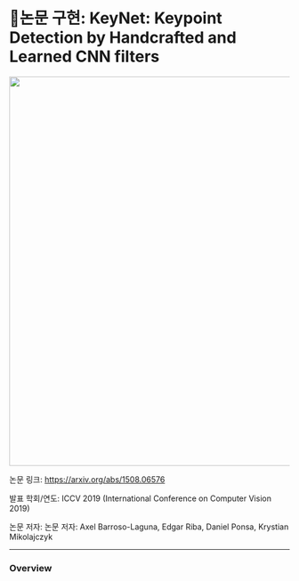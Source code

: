 # 🧠논문 구현: KeyNet: Keypoint Detection by Handcrafted and Learned CNN filters

<p align="center">
  <img src="./assets/result3.jpg" width="700">
</p>

논문 링크: https://arxiv.org/abs/1508.06576

발표 학회/연도: ICCV 2019 (International Conference on Computer Vision 2019)

논문 저자: 논문 저자: Axel Barroso-Laguna, Edgar Riba, Daniel Ponsa, Krystian Mikolajczyk

------
### Overview
